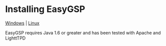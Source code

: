 # Installing EasyGSP #

[Windows](install_windows.md) | [Linux](install_linux.md)



EasyGSP requires Java 1.6 or greater
and has been tested with Apache and LighttTPD